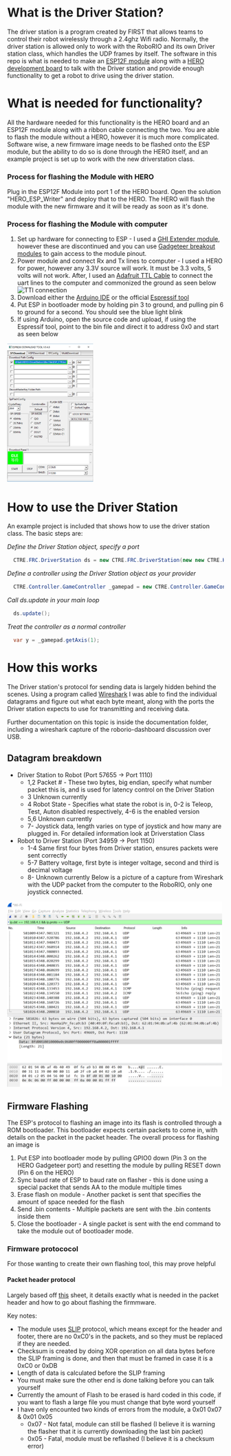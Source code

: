 # What is the Driver Station?
The driver station is a program created by FIRST that allows teams to control their robot wirelessly through a 2.4ghz Wifi radio.
Normally, the driver station is allowed only to work with the RoboRIO and its own Driver station class, which handles the UDP frames by itself.
The software in this repo is what is needed to make an [ESP12F module](http://www.ctr-electronics.com/gadgeteer-wifi-module.html#product_tabs_technical_resources) along with a [HERO development board](http://www.ctr-electronics.com/hro.html) to talk with the Driver station and provide enough functionality to get a robot to drive using the driver station.
# What is needed for functionality?
All the hardware needed for this functionality is the HERO board and an ESP12F module along with a ribbon cable connecting the two.
You are able to flash the module without a HERO, however it is much more complicated.
Software wise, a new firmware image needs to be flashed onto the ESP module, but the ability to do so is done through the HERO itself, and an example project is set up to work with the new driverstation class.
### Process for flashing the Module with HERO
Plug in the ESP12F Module into port 1 of the HERO board. Open the solution "HERO_ESP_Writer" and deploy that to the HERO. The HERO will flash the module with the new firmware and it will be ready as soon as it's done.
### Process for flashing the Module with computer
1. Set up hardware for connecting to ESP - I used a [GHI Extender module](https://www.ghielectronics.com/catalog/product/273), however these are discontinued and you can use [Gadgeteer breakout modules](http://www.ctr-electronics.com/breakoutmodule.html) to gain access to the module pinout.
2. Power module and connect Rx and Tx lines to computer - I used a HERO for power, however any 3.3V source will work. It must be 3.3 volts, 5 volts will not work. After, I used an [Adafruit TTL Cable](https://www.adafruit.com/product/954?gclid=Cj0KCQjw1a3KBRCYARIsABNRnxtK8RTC_wKpGkn1eU4h5SmxbFH8F3RiO4gLpn29Okpeme-1WKFXd1MaAh4YEALw_wcB) to connect the uart lines to the computer and commonized the ground as seen below
![TTl connection](Documentation/ESPHardwareFlash.jpg)
3. Download either the [Arduino IDE](https://github.com/esp8266/Arduino) or the official [Espressif tool](http://bbs.espressif.com/viewtopic.php?f=5&t=433)
4. Put ESP in bootloader mode by holding pin 3 to ground, and pulling pin 6 to ground for a second. You should see the blue light blink
5. If using Arduino, open the source code and upload, if using the Espressif tool, point to the bin file and direct it to address 0x0 and start as seen below


<img src="Documentation/EspressifFlasher.PNG" alt="ESP Tool" width="200"/>


# How to use the Driver Station
An example project is included that shows how to use the driver station class. The basic steps are:

*Define the Driver Station object, specify a port*
```c#
  CTRE.FRC.DriverStation ds = new CTRE.FRC.DriverStation(new new CTRE.HERO.Port1Definition());
```
*Define a controller using the Driver Station object as your provider*
```c#
  CTRE.Controller.GameController _gamepad = new CTRE.Controller.GameController(ds, 0);
```
*Call ds.update in your main loop*
```c#
  ds.update();
```
*Treat the controller as a normal controller*
```c#
  var y = _gamepad.getAxis(1);
```
# How this works
The Driver station's protocol for sending data is largely hidden behind the scenes. Using a program called [Wireshark](https://www.wireshark.org/) I was able to find the individual datagrams and figure out what each byte meant, along with the ports the Driver station expects to use for transmitting and receiving data.

Further documentation on this topic is inside the documentation folder, including a wireshark capture of the roborio-dashboard discussion over USB.
## Datagram breakdown
* Driver Station to Robot (Port 57655 -> Port 1110)
  * 1,2 Packet # - These two bytes, big endian, specify what number packet this is, and is used for latency control on the Driver Station
  * 3 Unknown currently
  * 4 Robot State - Specifies what state the robot is in, 0-2 is Teleop, Test, Auton disabled respectively, 4-6 is the enabled version
  * 5,6 Unknown currently
  * 7- Joystick data, length varies on type of joystick and how many are plugged in. For detailed information look at Driverstation Class
* Robot to Driver Station (Port 34959 -> Port 1150)
  * 1-4 Same first four bytes from Driver station, ensures packets were sent correctly
  * 5-7 Battery voltage, first byte is integer voltage, second and third is decimal voltage
  * 8- Unknown currently
Below is a picture of a capture from Wireshark with the UDP packet from the computer to the RoboRIO, only one joystick connected.


<img src="Documentation/Wireshark.PNG" width="500"/>


## Firmware Flashing
The ESP's protocol to flashing an image into its flash is controlled through a ROM bootloader. This bootloader expects certain packets to come in, with details on the packet in the packet header. The overall process for flashing an image is
1. Put ESP into bootloader mode by pulling GPIO0 down (Pin 3 on the HERO Gadgeteer port) and resetting the module by pulling RESET down (Pin 6 on the HERO)
2. Sync baud rate of ESP to baud rate on flasher - this is done using a special packet that sends AA to the module multiple times
3. Erase flash on module - Another packet is sent that specifies the amount of space needed for the flash
4. Send .bin contents - Multiple packets are sent with the .bin contents inside them
5. Close the bootloader - A single packet is sent with the end command to take the module out of bootloader mode.
### Firmware protococol
For those wanting to create their own flashing tool, this may prove helpful
#### Packet header protocol
Largely based off [this](http://domoticx.com/esp8266-esptool-bootloader-communicatie/) sheet, it details exactly what is needed in the packet header and how to go about flashing the firmmware.

Key notes: 
* The module uses [SLIP](https://en.wikipedia.org/wiki/Serial_Line_Internet_Protocol) protocol, which means except for the header and footer, there are no 0xC0's in the packets, and so they must be replaced if they are needed.
* Checksum is created by doing XOR operation on all data bytes before the SLIP framing is done, and then that must be framed in case it is a 0xC0 or 0xDB
* Length of data is calculated before the SLIP framing
* You must make sure the other end is done talking before you can talk yourself
* Currently the amount of Flash to be erased is hard coded in this code, if you want to flash a large file you must change that byte word yourself
* I have only encounted two kinds of errors from the module, a 0x01 0x07 & 0x01 0x05
  * 0x07 - Not fatal, module can still be flashed (I believe it is warning the flasher that it is currently downloading the last bin packet)
  * 0x05 - Fatal, module must be reflashed (I believe it is a checksum error)

